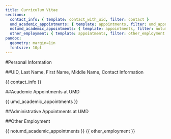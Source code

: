 ```yaml
---
title: Curriculum Vitae
sections:
  contact_info: { template: contact_with_uid, filter: contact }
  umd_academic_appointments: { template: appointments, filter: umd_appointments }
  notumd_academic_appointments: { template: appointments, filter: notumd_appointments }
  other_employment: { template: appointments, filter: other_employment }
pandoc:
  geometry: margin=1in
  fontsize: 10pt
---
```


#Personal Information

##UID, Last Name, First Name, Middle Name, Contact Information

{{ contact_info }}

##Academic Appointments at UMD

{{ umd_academic_appointments }}

##Administrative Appointments at UMD

##Other Employment

{{ notumd_academic_appointments }}
{{ other_employment }}
